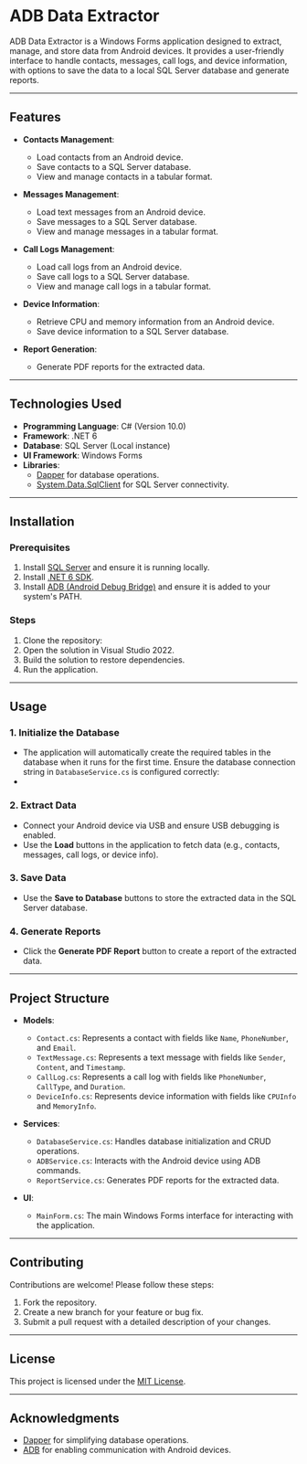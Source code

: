 # ADB Data Extractor

ADB Data Extractor is a Windows Forms application designed to extract, manage, and store data from Android devices. It provides a user-friendly interface to handle contacts, messages, call logs, and device information, with options to save the data to a local SQL Server database and generate reports.

---

## Features

- **Contacts Management**:
  - Load contacts from an Android device.
  - Save contacts to a SQL Server database.
  - View and manage contacts in a tabular format.

- **Messages Management**:
  - Load text messages from an Android device.
  - Save messages to a SQL Server database.
  - View and manage messages in a tabular format.

- **Call Logs Management**:
  - Load call logs from an Android device.
  - Save call logs to a SQL Server database.
  - View and manage call logs in a tabular format.

- **Device Information**:
  - Retrieve CPU and memory information from an Android device.
  - Save device information to a SQL Server database.

- **Report Generation**:
  - Generate PDF reports for the extracted data.

---

## Technologies Used

- **Programming Language**: C# (Version 10.0)
- **Framework**: .NET 6
- **Database**: SQL Server (Local instance)
- **UI Framework**: Windows Forms
- **Libraries**:
  - [Dapper](https://github.com/DapperLib/Dapper) for database operations.
  - [System.Data.SqlClient](https://learn.microsoft.com/en-us/dotnet/api/system.data.sqlclient) for SQL Server connectivity.

---

## Installation

### Prerequisites

1. Install [SQL Server](https://www.microsoft.com/en-us/sql-server/sql-server-downloads) and ensure it is running locally.
2. Install [.NET 6 SDK](https://dotnet.microsoft.com/download/dotnet/6.0).
3. Install [ADB (Android Debug Bridge)](https://developer.android.com/studio/command-line/adb) and ensure it is added to your system's PATH.

### Steps

1. Clone the repository:
2. Open the solution in Visual Studio 2022.
3. Build the solution to restore dependencies.
4. Run the application.

---

## Usage

### 1. Initialize the Database
- The application will automatically create the required tables in the database when it runs for the first time. Ensure the database connection string in `DatabaseService.cs` is configured correctly:
- 
### 2. Extract Data
- Connect your Android device via USB and ensure USB debugging is enabled.
- Use the **Load** buttons in the application to fetch data (e.g., contacts, messages, call logs, or device info).

### 3. Save Data
- Use the **Save to Database** buttons to store the extracted data in the SQL Server database.

### 4. Generate Reports
- Click the **Generate PDF Report** button to create a report of the extracted data.

---

## Project Structure

- **Models**:
  - `Contact.cs`: Represents a contact with fields like `Name`, `PhoneNumber`, and `Email`.
  - `TextMessage.cs`: Represents a text message with fields like `Sender`, `Content`, and `Timestamp`.
  - `CallLog.cs`: Represents a call log with fields like `PhoneNumber`, `CallType`, and `Duration`.
  - `DeviceInfo.cs`: Represents device information with fields like `CPUInfo` and `MemoryInfo`.

- **Services**:
  - `DatabaseService.cs`: Handles database initialization and CRUD operations.
  - `ADBService.cs`: Interacts with the Android device using ADB commands.
  - `ReportService.cs`: Generates PDF reports for the extracted data.

- **UI**:
  - `MainForm.cs`: The main Windows Forms interface for interacting with the application.

---

## Contributing

Contributions are welcome! Please follow these steps:
1. Fork the repository.
2. Create a new branch for your feature or bug fix.
3. Submit a pull request with a detailed description of your changes.

---

## License

This project is licensed under the [MIT License](LICENSE).

---

## Acknowledgments

- [Dapper](https://github.com/DapperLib/Dapper) for simplifying database operations.
- [ADB](https://developer.android.com/studio/command-line/adb) for enabling communication with Android devices.

  
